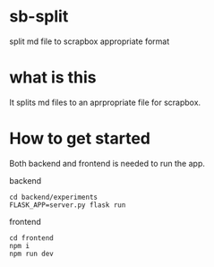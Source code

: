 # sb-split
split md file to scrapbox appropriate format

# what is this

It splits md files to an aprpropriate file for scrapbox.

# How to get started
Both backend and frontend is needed to run the app.

backend
```
cd backend/experiments
FLASK_APP=server.py flask run
```

frontend
```
cd frontend
npm i
npm run dev
```
